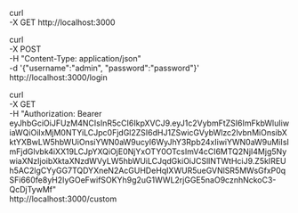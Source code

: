 curl \
  -X GET
  http://localhost:3000

curl \
  -X POST \
  -H "Content-Type: application/json" \
  -d '{"username":"admin", "password":"password"}' \
  http://localhost:3000/login

curl \
  -X GET \
  -H "Authorization: Bearer eyJhbGciOiJFUzM4NCIsInR5cCI6IkpXVCJ9.eyJ1c2VybmFtZSI6ImFkbWluIiwiaWQiOiIxMjM0NTYiLCJpc0FjdGl2ZSI6dHJ1ZSwicGVybWlzc2lvbnMiOnsibXktYXBwLW5hbWUiOnsiYWN0aW9ucyI6WyJhY3Rpb24xIiwiYWN0aW9uMiIsImFjdGlvbk4iXX19LCJpYXQiOjE0NjYxOTY0OTcsImV4cCI6MTQ2NjI4Mjg5NywiaXNzIjoibXktaXNzdWVyLW5hbWUiLCJqdGkiOiJCSllNTWtHciJ9.Z5kIREUh5AC2lgCYyGG7TQDYXneN2AcGUHDeHqIXWUR5ueGVNlSR5MWsGfxP0qSFi660fe8yH2IyGOeFwifSOKYh9g2uG1WWL2rjGGE5naO9cznhNckoC3-QcDjTywMf" \
  http://localhost:3000/custom
